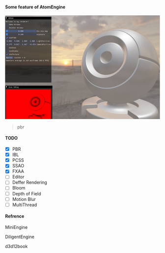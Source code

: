 #### Some feature of AtomEngine


![](./screenshot/pbr.jpg)
> pbr


#### TODO
- [x] PBR
- [x] IBL
- [x] PCSS
- [x] SSAO
- [x] FXAA 
- [ ] Editor
- [ ] Deffer Rendering
- [ ] Bloom
- [ ] Depth of Field
- [ ] Motion Blur
- [ ] MultiThread

#### Refrence

MiniEngine

DiligentEngine

d3d12book
